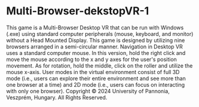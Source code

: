 # Multi-Browser-dekstopVR-1
This game is a Multi-Browser Desktop VR that can be run with Windows (.exe) using standard computer peripherals (mouse, keyboard, and monitor) without a Head Mounted Display.
This game is designed by utilizing nine browsers arranged in a semi-circular manner.
Navigation in Desktop VR uses a standard computer mouse. In this version, hold the right click and move the mouse according to the x and y axes for the user's position movement. As for rotation, hold the middle, click on the roller and utilize the mouse x-axis.
User modes in the virtual environment consist of full 3D mode (i.e., users can explore their entire environment and see more than one browser at a time) and 2D mode (i.e., users can focus on interacting with only one browser).
Copyright © 2024 University of Pannonia, Veszprém, Hungary. All Rights Reserved.
